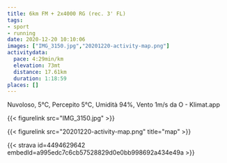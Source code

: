 ```yaml
---
title: 6km FM + 2x4000 RG (rec. 3' FL)
tags:
- sport
- running
date: 2020-12-20 10:10:06
images: ["IMG_3150.jpg","20201220-activity-map.png"]
activitydata:
  pace: 4:29min/km
  elevation: 73mt
  distance: 17.61km
  duration: 1:18:59
places: []
---
```


Nuvoloso, 5°C, Percepito 5°C, Umidità 94%, Vento 1m/s da O - Klimat.app

{{< figurelink src="IMG_3150.jpg" >}}

{{< figurelink src="20201220-activity-map.png" title="map" >}}


{{< strava id=4494629642 embedId=a995edc7c6cb57528829d0e0bb998692a434e49a >}}
